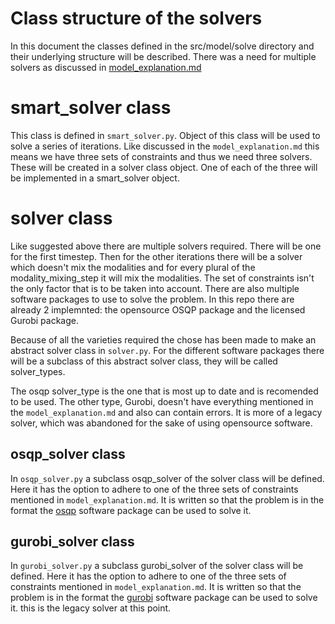 # Class structure of the solvers

In this document the classes defined in the src/model/solve directory and their underlying structure will be described. There was a need for multiple solvers as discussed in [model_explanation.md](../../../model_explanation.md)

# smart_solver class
This class is defined in `smart_solver.py`. Object of this class will be used to solve a series of iterations. Like discussed in the `model_explanation.md` this means we have three sets of constraints and thus we need three solvers. These will be created in a solver class object. One of each of the three will be implemented in a smart_solver object.

# solver class
Like suggested above there are multiple solvers required. There will be one for the first timestep. Then for the other iterations there will be a solver which doesn't mix the modalities and for every plural of the modality_mixing_step it will mix the modalities.
The set of constraints isn't the only factor that is to be taken into account. There are also multiple software packages to use to solve the problem. In this repo there are already 2 implemnted: the opensource OSQP package and the licensed Gurobi package.

Because of all the varieties required the chose has been made to make an abstract solver class in `solver.py`. For the different software packages there will be a subclass of this abstract solver class, they will be called solver_types.

The osqp solver_type is the one that is most up to date and is recomended to be used. The other type, Gurobi, doesn't have everything mentioned in the `model_explanation.md` and also can contain errors. It is more of a legacy solver, which was abandoned for the sake of using opensource software.

## osqp_solver class
In `osqp_solver.py` a subclass osqp_solver of the solver class will be defined. Here it has the option to adhere to one of the three sets of constraints mentioned in `model_explanation.md`. It is written so that the problem is in the format the [osqp](https://osqp.org/) software package can be used to solve it. 


## gurobi_solver class
In `gurobi_solver.py` a subclass gurobi_solver of the solver class will be defined. Here it has the option to adhere to one of the three sets of constraints mentioned in `model_explanation.md`. It is written so that the problem is in the format the [gurobi](https://www.gurobi.com/) software package can be used to solve it. this is the legacy solver at this point.